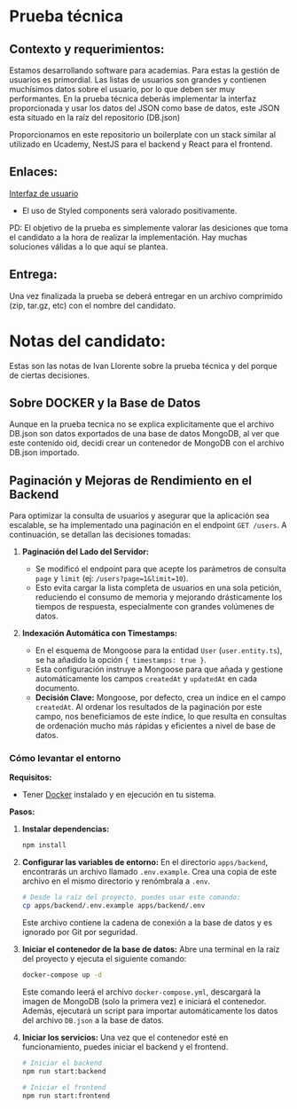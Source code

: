 # Prueba técnica

## Contexto y requerimientos:

Estamos desarrollando software para academias. Para estas la gestión de usuarios es primordial.
Las listas de usuarios son grandes y contienen muchísimos datos sobre el usuario,
por lo que deben ser muy performantes. En la prueba técnica deberás implementar la interfaz proporcionada y
usar los datos del JSON como base de datos, este JSON esta situado en la raíz del repositorio (DB.json)

Proporcionamos en este repositorio un boilerplate con un stack similar al utilizado en Ucademy, NestJS para el backend y React para
el frontend.

## Enlaces:

[Interfaz de usuario](https://www.figma.com/file/r1zwsMJU7IAsBJVuFLZHPK/Technical-Assessment?type=design&node-id=0%3A1&mode=design&t=tubwoMUyG8Lc4z9F-1)

- El uso de Styled components será valorado positivamente.

PD: El objetivo de la prueba es simplemente valorar las desiciones que toma el candidato a la hora de realizar la implementación. Hay muchas soluciones válidas a lo que aquí se plantea.

## Entrega:

Una vez finalizada la prueba se deberá entregar en un archivo comprimido (zip, tar.gz, etc) con el nombre del candidato.

# Notas del candidato:
Estas son las notas de Ivan Llorente sobre la prueba técnica y del porque de ciertas decisiones.

## Sobre DOCKER y la Base de Datos
Aunque en la prueba tecnica no se explica explicitamente que el archivo DB.json son datos exportados de una base de datos MongoDB, al ver que este contenido oid, decidi crear un contenedor de MongoDB con el archivo DB.json importado.

## Paginación y Mejoras de Rendimiento en el Backend

Para optimizar la consulta de usuarios y asegurar que la aplicación sea escalable, se ha implementado una paginación en el endpoint `GET /users`. A continuación, se detallan las decisiones tomadas:

1.  **Paginación del Lado del Servidor:**
    - Se modificó el endpoint para que acepte los parámetros de consulta `page` y `limit` (ej: `/users?page=1&limit=10`).
    - Esto evita cargar la lista completa de usuarios en una sola petición, reduciendo el consumo de memoria y mejorando drásticamente los tiempos de respuesta, especialmente con grandes volúmenes de datos.

2.  **Indexación Automática con Timestamps:**
    - En el esquema de Mongoose para la entidad `User` (`user.entity.ts`), se ha añadido la opción `{ timestamps: true }`.
    - Esta configuración instruye a Mongoose para que añada y gestione automáticamente los campos `createdAt` y `updatedAt` en cada documento.
    - **Decisión Clave:** Mongoose, por defecto, crea un índice en el campo `createdAt`. Al ordenar los resultados de la paginación por este campo, nos beneficiamos de este índice, lo que resulta en consultas de ordenación mucho más rápidas y eficientes a nivel de base de datos.


### Cómo levantar el entorno

**Requisitos:**
- Tener [Docker](https://www.docker.com/get-started/) instalado y en ejecución en tu sistema.

**Pasos:**

1.  **Instalar dependencias:**

    ```bash
    npm install
    ```

2.  **Configurar las variables de entorno:**
    En el directorio `apps/backend`, encontrarás un archivo llamado `.env.example`. Crea una copia de este archivo en el mismo directorio y renómbrala a `.env`.

    ```bash
    # Desde la raíz del proyecto, puedes usar este comando:
    cp apps/backend/.env.example apps/backend/.env
    ```
    Este archivo contiene la cadena de conexión a la base de datos y es ignorado por Git por seguridad.

3.  **Iniciar el contenedor de la base de datos:**
    Abre una terminal en la raíz del proyecto y ejecuta el siguiente comando:

    ```bash
    docker-compose up -d
    ```
    Este comando leerá el archivo `docker-compose.yml`, descargará la imagen de MongoDB (solo la primera vez) e iniciará el contenedor. Además, ejecutará un script para importar automáticamente los datos del archivo `DB.json` a la base de datos.

4.  **Iniciar los servicios:**
    Una vez que el contenedor esté en funcionamiento, puedes iniciar el backend y el frontend.

    ```bash
    # Iniciar el backend
    npm run start:backend
    ```

    ```bash
    # Iniciar el frontend
    npm run start:frontend
    ```

